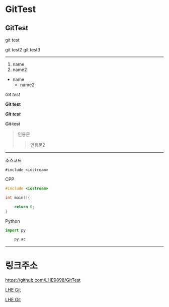 # GitTest
## GitTest
git test

git test2
git test3

***

1. name
2. name2

- name
    - name2

*Git test*

**Git test**

***Git test***

~~Git test~~

> 인용문
>> 인용문2

***
소스코드

`#include <iostream>`

CPP
```cpp
#include <iostream>

int main(){

    return 0;
}
```

Python
```python
import py

    py.ac

```

***

# 링크주소

<https://github.com/LHE9898/GitTest>

[LHE Git](https://github.com/LHE9898/GitTest)

[LHE Git](https://github.com/LHE9898/GitTest, "깃헙")